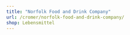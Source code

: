 ```yaml
---
title: "Norfolk Food and Drink Company"
url: /cromer/norfolk-food-and-drink-company/
shop: Lebensmittel
---
```

